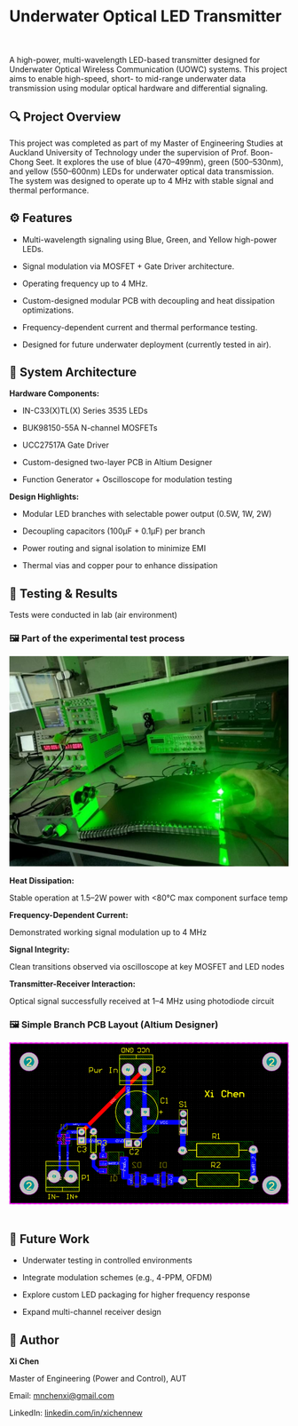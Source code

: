  
# Underwater Optical LED Transmitter          

A high-power, multi-wavelength LED-based transmitter designed for Underwater Optical Wireless Communication (UOWC) systems. This project aims to enable high-speed, short- to mid-range underwater data transmission using modular optical hardware and differential signaling.          

## 🔍 Project Overview    

This project was completed as part of my Master of Engineering Studies at Auckland University of Technology under the supervision of Prof. Boon-Chong Seet. It explores the use of blue (470–499nm), green (500–530nm), and yellow (550–600nm) LEDs for underwater optical data transmission. The system was designed to operate up to 4 MHz with stable signal and thermal performance.                

## ⚙️ Features  

* Multi-wavelength signaling using Blue, Green, and Yellow high-power LEDs.  

* Signal modulation via MOSFET + Gate Driver architecture.      

* Operating frequency up to 4 MHz.      

* Custom-designed modular PCB with decoupling and heat dissipation optimizations.    

* Frequency-dependent current and thermal performance testing.    

* Designed for future underwater deployment (currently tested in air).  

## 🧩 System Architecture  

**Hardware Components:**         

* IN-C33(X)TL(X) Series 3535 LEDs

* BUK98150-55A N-channel MOSFETs      

* UCC27517A Gate Driver      

* Custom-designed two-layer PCB in Altium Designer    

* Function Generator + Oscilloscope for modulation testing    

**Design Highlights:**

* Modular LED branches with selectable power output (0.5W, 1W, 2W)  

* Decoupling capacitors (100μF + 0.1μF) per branch  

* Power routing and signal isolation to minimize EMI  

* Thermal vias and copper pour to enhance dissipation    

## 🔬 Testing & Results  

Tests were conducted in lab (air environment)
### 🖼️ Part of the experimental test process  
![SIMPLEPCB](PROCESS.png)

**Heat Dissipation:**  

Stable operation at 1.5–2W power with <80°C max component surface temp

**Frequency-Dependent Current:**    

Demonstrated working signal modulation up to 4 MHz  

**Signal Integrity:**  

Clean transitions observed via oscilloscope at key MOSFET and LED nodes

**Transmitter-Receiver Interaction:**      

Optical signal successfully received at 1–4 MHz using photodiode circuit    

### 🖼️ Simple Branch PCB Layout (Altium Designer)  
![SIMPLEPCB](SIMPLEPCB.png)  

## 🚀 Future Work  

* Underwater testing in controlled environments        

* Integrate modulation schemes (e.g., 4-PPM, OFDM)    

* Explore custom LED packaging for higher frequency response

* Expand multi-channel receiver design  


## 👤 Author

**Xi Chen**   

Master of Engineering (Power and Control), AUT

Email: mnchenxi@gmail.com

LinkedIn: [linkedin.com/in/xichennew](https://linkedin.com/in/xichennew)  
